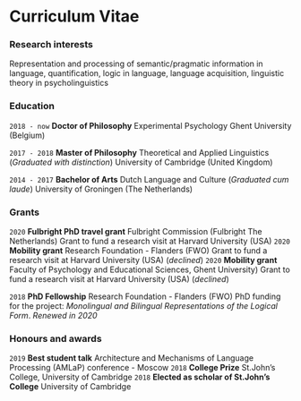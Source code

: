 # Curriculum Vitae

### Research interests
Representation and processing of semantic/pragmatic information in language, quantification, logic in language, language acquisition, linguistic theory in psycholinguistics

### Education

`2018 - now`
**Doctor of Philosophy**
Experimental Psychology
Ghent University (Belgium)

`2017 - 2018`
**Master of Philosophy**
Theoretical and Applied Linguistics (*Graduated with distinction*)
University of Cambridge (United Kingdom)

`2014 - 2017`
**Bachelor of Arts** 
Dutch Language and Culture (*Graduated cum laude*)
University of Groningen (The Netherlands)



### Grants
`2020` 
__Fulbright PhD travel grant__
Fulbright Commission (Fulbright The Netherlands)
Grant to fund a research visit at Harvard University (USA)
`2020` 
__Mobility grant__
Research Foundation - Flanders (FWO)
Grant to fund a research visit at Harvard University (USA) (_declined_)
`2020` 
__Mobility grant__
Faculty of Psychology and Educational Sciences, Ghent University)
Grant to fund a research visit at Harvard University (USA) (_declined_)

`2018` 
__PhD Fellowship__
Research Foundation - Flanders (FWO)
PhD funding for the project: _Monolingual and Bilingual Representations of the Logical Form_. 
_Renewed in 2020_

### Honours and awards
`2019`
__Best student talk__
Architecture and Mechanisms of Language Processing (AMLaP) conference - Moscow 
`2018`
__College Prize__
St.John’s College, University of Cambridge
`2018`
__Elected as scholar of St.John’s College__
University of Cambridge
